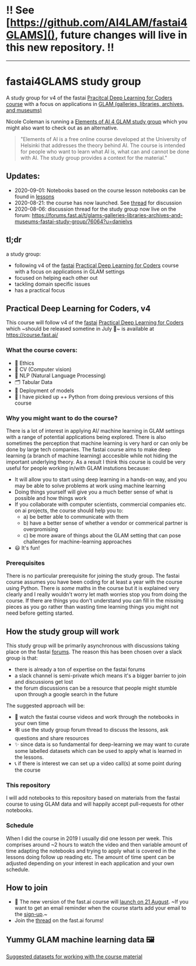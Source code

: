  # ‼️ See [https://github.com/AI4LAM/fastai4GLAMS](), future changes will live in this new repository. ‼️





------



# fastai4GLAMS study group 
A study group for v4 of the fastai [Pracitcal Deep Learning for Coders course](https://course.fast.ai/) with a focus on applications in [GLAM (galleries, libraries, archives, and museums)](https://en.wikipedia.org/wiki/GLAM_%28industry_sector%29) 

Nicole Coleman is running a [Elements of AI 4 GLAM study group](https://github.com/cncoleman/elementsofai4glam) which you might also want to check out as an alternative. 
> "Elements of AI is a free online course developed at the University of Helsinki that addresses the theory behind AI. The course is intended for people who want to learn what AI is, what can and cannot be done with AI. The study group provides a context for the material."

## Updates:
- 2020-09-01: Notebooks based on the course lesson notebooks can be found in [lessons](https://github.com/davanstrien/fastai4GLAMS/tree/master/lessons) 
- 2020-08-21: the course has now launched. See [thread](https://forums.fast.ai/t/glams-galleries-libraries-archives-and-museums-fastai-study-group/76064/19) for discussion
- 2020-08-06: discussion thread for the study group now live on the forum: https://forums.fast.ai/t/glams-galleries-libraries-archives-and-museums-fastai-study-group/76064?u=danielvs

## tl;dr 
a study group:
- following v4 of the [fastai](https://www.fast.ai/) [Practical Deep Learning for Coders](https://course.fast.ai/) course with a focus on applications in GLAM settings 
- focused on helping each other out 
- tackling domain specific issues 
- has a practical focus 


## Practical Deep Learning for Coders, v4
This course will follow v4 of the [fastai](https://www.fast.ai/) [Practical Deep Learning for Coders](https://course.fast.ai/) which ~should be released sometine in July 🤞~ is available at https://course.fast.ai/

### What the course covers:
- 🤔 Ethics 
- 👀 CV (Computer vision)
- 📖 NLP (Natural Language Processing) 
- 🗂 Tabular Data 
- 🤖 Deployment of models 
- 🐍 I have picked up ++ Python from doing previous versions of this course

### Why you might want to do the course?

There is a lot of interest in applying AI/ machine learning in GLAM settings with a range of potential applications being explored. There is also sometimes the perception that machine learning is very hard or can only be done by large tech companies. The fastai course aims to make deep learning (a branch of machine learning) acccesible while not hiding the important underlying theory. As a result I think this course is could be very useful for people working in/with GLAM instutions because:

- It will allow you to start using deep learning in a hands-on way, and you may be able to solve problems at work using machine learning
- Doing things yourself will give you a much better sense of what is possible and how things work 
- If you collaborate with computer scientists, commercial companies etc. on ai projects, the course should help you to: 
    - a) be better able to communicate with them
    - b) have a better sense of whether a vendor or commerical partner is overpromising 
    - c) be more aware of things about the GLAM setting that can pose challenges for machine-learning approaches
- 😃 It's fun! 

### Prerequisites 
There is no particular prerequisite for joining the study group. The fastai course assumes you have been coding for at least a year with the course using Python. There is *some* maths in the course but it is explained very clearly and I really wouldn't worry let math worries stop you from doing the course. If there are things you don't understand you can fill in the missing pieces as you go rather than wasting time learning things you might not need before getting started. 

## How the study group will work 
This study group will be primarily asynchronous with discussions taking place on the fastai [forums](https://forums.fast.ai/). The reason this has been chosen over a slack group is that:
- there is already a ton of expertise on the fastai forums 
- a slack channel is semi-private which means it's a bigger barrier to join and discussions get lost 
- the forum discussions can be a resource that people might stumble upon through a google search in the future 

The suggested approach will be:
- 🍿 watch the fastai course videos and work through the notebooks in your own time
- 🕸 use the study group forum thread to discuss the lessons, ask questions and share resources
- ✨ since data is so fundamental for deep-learning we may want to curate some labelled datasets which can be used to apply what is learned in the lessons.  
- 📞 if there is interest we can set up a video call(s) at some point during the course 

### This repository
I will add notebooks to this repository based on materials from the fastai course to using GLAM data and will happily accept pull-requests for other notebooks. 

### Schedule
When I did the course in 2019 I usually did one lesson per week. This comprises around ~2 hours to watch the video and then variable amount of time adapting the notebooks and trying to apply what is covered in the lessons doing follow up reading etc. The amount of time spent can be adjusted depending on your interest in each application and your own schedule. 

## How to join

- 🔔 The new version of the fast.ai course will [launch on 21 August](https://forums.fast.ai/t/fastai2-and-new-course-release-date-aug-21st/75684). ~If you want to get an email reminder when the course starts add your email to the [sign-up](https://forms.gle/DTbdnhD571fdrdxz7).~ 
- Join the [thread](https://forums.fast.ai/t/glams-galleries-libraries-archives-and-museums-fastai-study-group/76064?u=danielvs) on the fast.ai forums!

## Yummy GLAM machine learning data 🖼
[Suggested datasets for working with the course material](/data.md)

